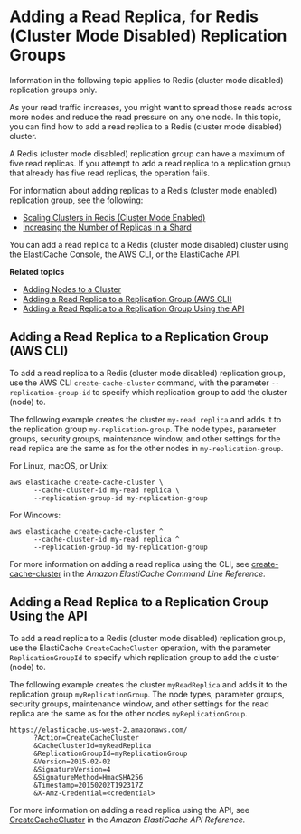 # Adding a Read Replica, for Redis \(Cluster Mode Disabled\) Replication Groups<a name="Replication.AddReadReplica"></a>

Information in the following topic applies to Redis \(cluster mode disabled\) replication groups only\.

As your read traffic increases, you might want to spread those reads across more nodes and reduce the read pressure on any one node\. In this topic, you can find how to add a read replica to a Redis \(cluster mode disabled\) cluster\. 

A Redis \(cluster mode disabled\) replication group can have a maximum of five read replicas\. If you attempt to add a read replica to a replication group that already has five read replicas, the operation fails\.

For information about adding replicas to a Redis \(cluster mode enabled\) replication group, see the following:
+ [Scaling Clusters in Redis \(Cluster Mode Enabled\)](scaling-redis-cluster-mode-enabled.md)
+ [Increasing the Number of Replicas in a Shard](increase-replica-count.md)

You can add a read replica to a Redis \(cluster mode disabled\) cluster using the ElastiCache Console, the AWS CLI, or the ElastiCache API\.

**Related topics**
+ [Adding Nodes to a Cluster](Clusters.AddNode.md)
+ [Adding a Read Replica to a Replication Group \(AWS CLI\)](#Replication.AddReadReplica.CLI)
+ [Adding a Read Replica to a Replication Group Using the API ](#Replication.AddReadReplica.API)

## Adding a Read Replica to a Replication Group \(AWS CLI\)<a name="Replication.AddReadReplica.CLI"></a>

To add a read replica to a Redis \(cluster mode disabled\) replication group, use the AWS CLI `create-cache-cluster` command, with the parameter `--replication-group-id` to specify which replication group to add the cluster \(node\) to\.

The following example creates the cluster `my-read replica` and adds it to the replication group `my-replication-group`\. The node types, parameter groups, security groups, maintenance window, and other settings for the read replica are the same as for the other nodes in `my-replication-group`\. 

For Linux, macOS, or Unix:

```
aws elasticache create-cache-cluster \
      --cache-cluster-id my-read replica \
      --replication-group-id my-replication-group
```

For Windows:

```
aws elasticache create-cache-cluster ^
      --cache-cluster-id my-read replica ^
      --replication-group-id my-replication-group
```

For more information on adding a read replica using the CLI, see [create\-cache\-cluster](https://docs.aws.amazon.com/cli/latest/reference/elasticache/create-cache-cluster.html) in the *Amazon ElastiCache Command Line Reference\.*

## Adding a Read Replica to a Replication Group Using the API<a name="Replication.AddReadReplica.API"></a>

To add a read replica to a Redis \(cluster mode disabled\) replication group, use the ElastiCache `CreateCacheCluster` operation, with the parameter `ReplicationGroupId` to specify which replication group to add the cluster \(node\) to\.

The following example creates the cluster `myReadReplica` and adds it to the replication group `myReplicationGroup`\. The node types, parameter groups, security groups, maintenance window, and other settings for the read replica are the same as for the other nodes `myReplicationGroup`\.

```
https://elasticache.us-west-2.amazonaws.com/
      ?Action=CreateCacheCluster
      &CacheClusterId=myReadReplica
      &ReplicationGroupId=myReplicationGroup
      &Version=2015-02-02
      &SignatureVersion=4
      &SignatureMethod=HmacSHA256
      &Timestamp=20150202T192317Z
      &X-Amz-Credential=<credential>
```

For more information on adding a read replica using the API, see [CreateCacheCluster](https://docs.aws.amazon.com/AmazonElastiCache/latest/APIReference/API_CreateCacheCluster.html) in the *Amazon ElastiCache API Reference\.*